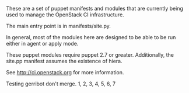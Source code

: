 These are a set of puppet manifests and modules that are currently being
used to manage the OpenStack CI infrastructure.

The main entry point is in manifests/site.py.

In general, most of the modules here are designed to be able to be run
either in agent or apply mode.

These puppet modules require puppet 2.7 or greater. Additionally, the
site.pp manifest assumes the existence of hiera.

See http://ci.openstack.org for more information.

Testing gerribot don't merge. 1, 2, 3, 4, 5, 6, 7
